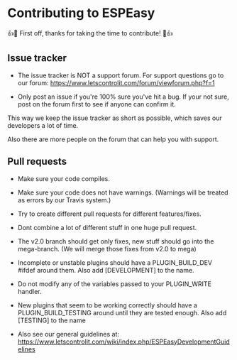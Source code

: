 # Contributing to ESPEasy

:+1::tada: First off, thanks for taking the time to contribute! :tada::+1:

## Issue tracker

* The issue tracker is NOT a support forum. For support questions go to our forum: https://www.letscontrolit.com/forum/viewforum.php?f=1

* Only post an issue if you're 100% sure you've hit a bug. If your not sure, post on the forum first to see if anyone can confirm it.

This way we keep the issue tracker as short as possible, which saves our developers a lot of time.

Also there are more people on the forum that can help you with support.

## Pull requests

 * Make sure your code compiles.

 * Make sure your code does not have warnings. (Warnings will be treated as errors by our Travis system.)

 * Try to create different pull requests for different features/fixes.

 * Dont combine a lot of different stuff in one huge pull request.

 * The v2.0 branch should get only fixes, new stuff should go into the mega-branch. (We will merge those fixes from v2.0 to mega)

 * Incomplete or unstable plugins should have a PLUGIN_BUILD_DEV #ifdef around them. Also add [DEVELOPMENT] to the name.

 * Do not modify any of the variables passed to your PLUGIN_WRITE handler.

 * New plugins that seem to be working correctly should have a PLUGIN_BUILD_TESTING around until they are tested enough. Also add [TESTING] to the name

 * Also see our general guidelines at: https://www.letscontrolit.com/wiki/index.php/ESPEasyDevelopmentGuidelines
